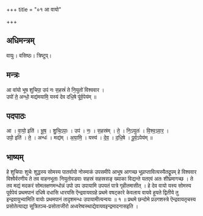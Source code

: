 +++
title = "०१ आ वायो"

+++
## अधिमन्त्रम्
वायुः। वसिष्ठः। त्रिष्टुप्।

## मन्त्रः
आ वा॑यो भूष शुचिपा॒ उप॑ नः स॒हस्रं॑ ते नि॒युतो॑ विश्ववार ।  
उपो॑ ते॒ अन्धो॒ मद्य॑मयामि॒ यस्य॑ देव दधि॒षे पू॑र्व॒पेय॑म् ॥

## पदपाठः
आ । वा॒यो॒ इति॑ । भू॒ष॒ । शु॒चि॒ऽपाः॒ । उप॑ । नः॒ । स॒हस्र॑म् । ते॒ । नि॒ऽयुतः॑ । वि॒श्व॒ऽवा॒र॒ ।  
उपो॒ इति॑ । ते॒ । अन्धः॑ । मद्य॑म् । अ॒या॒मि॒ । यस्य॑ । दे॒व॒ । द॒धि॒षे । पू॒र्व॒ऽपेय॑म् ॥

## भाष्यम्
हे शुचिपाः शुचेः शुद्धस्य सोमस्य पातर्वायो नोस्माकं उपसमीपे आभूष आगच्छ भूप्राप्तावित्यस्यैतद्रूपम् हे विश्ववार विश्वैर्वरणीय ते तव वाहनभूताः नियुतोवडवाः सहस्रं सहस्रसङ् ख्याका विद्यन्ते यतएवं अतः शीघ्रमागच्छ । ते तव मद्यं मदकरं सोमलक्षणमन्धोन्नं उपो उप उपायामि उपयतं पात्रे गृहीतमासीत् । हे देव वायो यस्य सोमस्य पूर्वपेयं प्रथमपानं दधिषे दधासि धारयसि ऎन्द्रवायवग्रहे प्रथमे वषट्कारे केवलाय वायवे हूयते द्वितीये तु इन्द्रवायुभ्यामिति वायोः प्रथमपानं तादृशमन्धः उपायामीत्यन्वयः ॥ १ ॥ प्रथमे छन्दोमे प्रउगशस्त्रे ऎन्द्रवायतृचस्य प्रसोतेत्याद्या सूत्रितञ्च-प्रसोताजीरो अध्वरेष्वस्थाद्येवायवइन्द्रमादनासइति ।